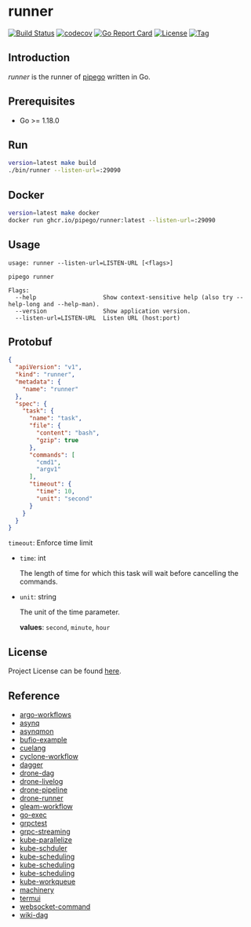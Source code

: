 # runner

[![Build Status](https://github.com/pipego/runner/workflows/ci/badge.svg?branch=main&event=push)](https://github.com/pipego/runner/actions?query=workflow%3Aci)
[![codecov](https://codecov.io/gh/pipego/runner/branch/main/graph/badge.svg?token=El8oiyaIsD)](https://codecov.io/gh/pipego/runner)
[![Go Report Card](https://goreportcard.com/badge/github.com/pipego/runner)](https://goreportcard.com/report/github.com/pipego/runner)
[![License](https://img.shields.io/github/license/pipego/runner.svg)](https://github.com/pipego/runner/blob/main/LICENSE)
[![Tag](https://img.shields.io/github/tag/pipego/runner.svg)](https://github.com/pipego/runner/tags)



## Introduction

*runner* is the runner of [pipego](https://github.com/pipego) written in Go.



## Prerequisites

- Go >= 1.18.0



## Run

```bash
version=latest make build
./bin/runner --listen-url=:29090
```



## Docker

```bash
version=latest make docker
docker run ghcr.io/pipego/runner:latest --listen-url=:29090
```



## Usage

```
usage: runner --listen-url=LISTEN-URL [<flags>]

pipego runner

Flags:
  --help                   Show context-sensitive help (also try --help-long and --help-man).
  --version                Show application version.
  --listen-url=LISTEN-URL  Listen URL (host:port)
```



## Protobuf

```json
{
  "apiVersion": "v1",
  "kind": "runner",
  "metadata": {
    "name": "runner"
  },
  "spec": {
    "task": {
      "name": "task",
      "file": {
        "content": "bash",
        "gzip": true
      },
      "commands": [
        "cmd1",
        "argv1"
      ],
      "timeout": {
        "time": 10,
        "unit": "second"
      }
    }
  }
}
```

`timeout`: Enforce time limit

- `time`: int

  The length of time for which this task will wait before cancelling the commands.

- `unit`: string

  The unit of the time parameter.

  **values**: `second`, `minute`, `hour`



## License

Project License can be found [here](LICENSE).



## Reference

- [argo-workflows](https://github.com/argoproj/argo-workflows)
- [asynq](https://github.com/hibiken/asynq)
- [asynqmon](https://github.com/hibiken/asynqmon)
- [bufio-example](https://golang.org/src/bufio/example_test.go)
- [cuelang](https://cuelang.org)
- [cyclone-workflow](https://github.com/caicloud/cyclone)
- [dagger](https://dagger.io/)
- [drone-dag](https://github.com/drone/dag)
- [drone-livelog](https://github.com/harness/drone/tree/master/livelog)
- [drone-pipeline](https://docs.drone.io/pipeline/overview/)
- [drone-runner](https://github.com/drone-runners/drone-runner-exec)
- [gleam-workflow](https://github.com/chrislusf/gleam)
- [go-exec](https://gist.github.com/craftslab/1fe9151fbf069a9e1341e4daebe43b5c)
- [grpctest](https://github.com/grpc/grpc-go/tree/master/internal/grpctest)
- [grpc-streaming](https://www.freecodecamp.org/news/grpc-server-side-streaming-with-go/)
- [kube-parallelize](https://github.com/kubernetes/kubernetes/blob/master/pkg/scheduler/framework/parallelize/parallelism.go)
- [kube-schduler](https://github.com/kubernetes/kubernetes/blob/master/pkg/scheduler/schedule_one.go)
- [kube-scheduling](https://cloud.tencent.com/developer/article/1644857)
- [kube-scheduling](https://kubernetes.io/zh/docs/concepts/scheduling-eviction/kube-scheduler/)
- [kube-scheduling](https://kubernetes.io/zh/docs/reference/scheduling/config/)
- [kube-workqueue](https://github.com/kubernetes/kubernetes/blob/master/staging/src/k8s.io/client-go/util/workqueue)
- [machinery](https://github.com/RichardKnop/machinery/blob/master/v2/example/go-redis/main.go)
- [termui](https://github.com/gizak/termui)
- [websocket-command](https://github.com/gorilla/websocket/tree/master/examples/command)
- [wiki-dag](https://en.wikipedia.org/wiki/Directed_acyclic_graph)
